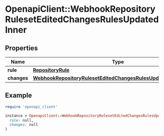 # OpenapiClient::WebhookRepositoryRulesetEditedChangesRulesUpdatedInner

## Properties

| Name | Type | Description | Notes |
| ---- | ---- | ----------- | ----- |
| **rule** | [**RepositoryRule**](RepositoryRule.md) |  | [optional] |
| **changes** | [**WebhookRepositoryRulesetEditedChangesRulesUpdatedInnerChanges**](WebhookRepositoryRulesetEditedChangesRulesUpdatedInnerChanges.md) |  | [optional] |

## Example

```ruby
require 'openapi_client'

instance = OpenapiClient::WebhookRepositoryRulesetEditedChangesRulesUpdatedInner.new(
  rule: null,
  changes: null
)
```


